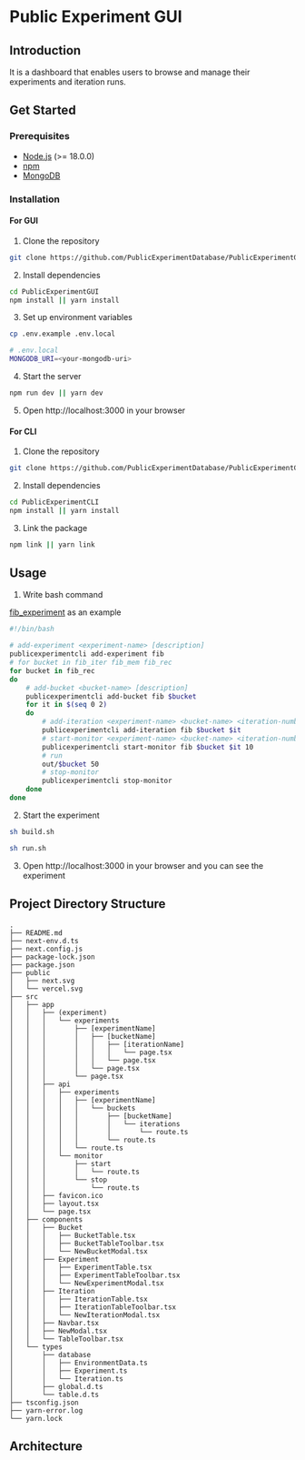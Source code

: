 # Public Experiment GUI

## Introduction

It is a dashboard that enables users to browse and manage their experiments and iteration runs.

## Get Started

### Prerequisites

- [Node.js](https://nodejs.org/en/) (>= 18.0.0)
- [npm](https://www.npmjs.com/)
- [MongoDB](https://www.mongodb.com/)

### Installation

#### For GUI

1. Clone the repository

```bash
git clone https://github.com/PublicExperimentDatabase/PublicExperimentGUI.git
```

2. Install dependencies

```bash
cd PublicExperimentGUI
npm install || yarn install
```

3. Set up environment variables

```bash
cp .env.example .env.local
```

```bash
# .env.local
MONGODB_URI=<your-mongodb-uri>
```

4. Start the server

```bash
npm run dev || yarn dev
```

5. Open http://localhost:3000 in your browser

#### For CLI

1. Clone the repository

```bash
git clone https://github.com/PublicExperimentDatabase/PublicExperimentCLI.git
```

2. Install dependencies

```bash
cd PublicExperimentCLI
npm install || yarn install
```

3. Link the package

```bash
npm link || yarn link
```

## Usage

1. Write bash command

[fib_experiment](https://github.com/PublicExperimentDatabase/test-experiment.git) as an example

```bash
#!/bin/bash

# add-experiment <experiment-name> [description]
publicexperimentcli add-experiment fib
# for bucket in fib_iter fib_mem fib_rec
for bucket in fib_rec
do
    # add-bucket <bucket-name> [description]
    publicexperimentcli add-bucket fib $bucket
    for it in $(seq 0 2)
    do
        # add-iteration <experiment-name> <bucket-name> <iteration-number>
        publicexperimentcli add-iteration fib $bucket $it
        # start-monitor <experiment-name> <bucket-name> <iteration-number> <interval> [metrics ...]
        publicexperimentcli start-monitor fib $bucket $it 10
        # run
        out/$bucket 50
        # stop-monitor
        publicexperimentcli stop-monitor
    done
done

```

2. Start the experiment

```bash
sh build.sh

sh run.sh
```

3. Open http://localhost:3000 in your browser and you can see the experiment

## Project Directory Structure

```
.
├── README.md
├── next-env.d.ts
├── next.config.js
├── package-lock.json
├── package.json
├── public
│   ├── next.svg
│   └── vercel.svg
├── src
│   ├── app
│   │   ├── (experiment)
│   │   │   └── experiments
│   │   │       ├── [experimentName]
│   │   │       │   ├── [bucketName]
│   │   │       │   │   ├── [iterationName]
│   │   │       │   │   │   └── page.tsx
│   │   │       │   │   └── page.tsx
│   │   │       │   └── page.tsx
│   │   │       └── page.tsx
│   │   ├── api
│   │   │   ├── experiments
│   │   │   │   ├── [experimentName]
│   │   │   │   │   └── buckets
│   │   │   │   │       ├── [bucketName]
│   │   │   │   │       │   └── iterations
│   │   │   │   │       │       └── route.ts
│   │   │   │   │       └── route.ts
│   │   │   │   └── route.ts
│   │   │   └── monitor
│   │   │       ├── start
│   │   │       │   └── route.ts
│   │   │       └── stop
│   │   │           └── route.ts
│   │   ├── favicon.ico
│   │   ├── layout.tsx
│   │   └── page.tsx
│   ├── components
│   │   ├── Bucket
│   │   │   ├── BucketTable.tsx
│   │   │   ├── BucketTableToolbar.tsx
│   │   │   └── NewBucketModal.tsx
│   │   ├── Experiment
│   │   │   ├── ExperimentTable.tsx
│   │   │   ├── ExperimentTableToolbar.tsx
│   │   │   └── NewExperimentModal.tsx
│   │   ├── Iteration
│   │   │   ├── IterationTable.tsx
│   │   │   ├── IterationTableToolbar.tsx
│   │   │   └── NewIterationModal.tsx
│   │   ├── Navbar.tsx
│   │   ├── NewModal.tsx
│   │   └── TableToolbar.tsx
│   └── types
│       ├── database
│       │   ├── EnvironmentData.ts
│       │   ├── Experiment.ts
│       │   └── Iteration.ts
│       ├── global.d.ts
│       └── table.d.ts
├── tsconfig.json
├── yarn-error.log
└── yarn.lock

```

## Architecture
